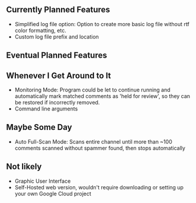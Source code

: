 ## Currently Planned Features
* Simplified log file option: Option to create more basic log file without rtf color formatting, etc.
* Custom log file prefix and location

## Eventual Planned Features


## Whenever I Get Around to It
* Monitoring Mode: Program could be let to continue running and automatically mark matched comments as 'held for review', so they can be restored if incorrectly removed.
* Command line arguments

## Maybe Some Day
* Auto Full-Scan Mode: Scans entire channel until more than ~100 comments scanned without spammer found, then stops automatically

## Not likely
* Graphic User Interface
* Self-Hosted web version, wouldn't require downloading or setting up your own Google Cloud project

